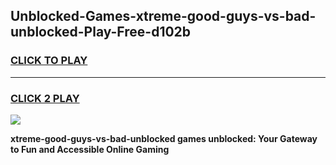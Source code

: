 
## Unblocked-Games-xtreme-good-guys-vs-bad-unblocked-Play-Free-d102b
<h3>
<a href="https://premium76.site?title=xtreme-good-guys-vs-bad-unblocked&ref=12A">CLICK TO PLAY</a></h3>
<hr>

<h3>
<a href="https://premium76.site?title=xtreme-good-guys-vs-bad-unblocked&ref=12A">CLICK 2 PLAY</a>
  
</h3>

<a href="https://premium76.site?title=xtreme-good-guys-vs-bad-unblocked&ref=12A"><img src="https://clearcache.store/games.png"></a>


**xtreme-good-guys-vs-bad-unblocked games unblocked: Your Gateway to Fun and Accessible Online Gaming**
